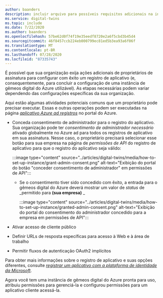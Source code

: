 ```yaml
---
author: baanders
description: incluir arquivo para possíveis requisitos adicionais na instalação do gêmeos digital do Azure
ms.service: digital-twins
ms.topic: include
ms.date: 7/22/2020
ms.author: baanders
ms.openlocfilehash: 57be62d0f74f19e35eedf8720e2a6f5cbd3b45d4
ms.sourcegitcommit: 46f8457ccb224eb000799ec81ed5b3ea93a6f06f
ms.translationtype: MT
ms.contentlocale: pt-BR
ms.lasthandoff: 07/28/2020
ms.locfileid: "87335743"
---
```

É possível que sua organização exija ações adicionais de proprietários de assinatura para configurar com êxito um registro de aplicativo (e, consequentemente, para concluir a configuração de uma instância de gêmeos digital do Azure utilizável). As etapas necessárias podem variar dependendo das configurações específicas da sua organização.

Aqui estão algumas atividades potenciais comuns que um proprietário pode precisar executar. Essas e outras operações podem ser executadas na página [*aplicativo Azure ad registros*](https://portal.azure.com/#blade/Microsoft_AAD_IAM/ActiveDirectoryMenuBlade/RegisteredApps) no portal do Azure.
* Conceda consentimento de administrador para o registro do aplicativo. Sua organização pode ter *consentimento de administrador necessário* ativado globalmente no Azure ad para todos os registros de aplicativo em sua assinatura. Nesse caso, o proprietário precisará selecionar esse botão para sua empresa na página de *permissões de API* do registro de aplicativo para que o registro do aplicativo seja válido:

    :::image type="content" source="../articles/digital-twins/media/how-to-set-up-instance/grant-admin-consent.png" alt-text="Exibição do portal do botão "conceder consentimento de administrador" em permissões de API":::
  - Se o consentimento tiver sido concedido com êxito, a entrada para o gêmeos digital do Azure deverá mostrar um valor de *status* de _permitido para **(sua empresa)** _
   
    :::image type="content" source="../articles/digital-twins/media/how-to-set-up-instance/granted-admin-consent.png" alt-text="Exibição do portal do consentimento do administrador concedido para a empresa em permissões de API":::
* Ativar acesso de cliente público
* Definir URLs de resposta específicas para acesso à Web e à área de trabalho
* Permitir fluxos de autenticação OAuth2 implícitos

Para obter mais informações sobre o registro de aplicativo e suas opções diferentes, consulte [*registrar um aplicativo com a plataforma de identidade da Microsoft*](https://docs.microsoft.com/graph/auth-register-app-v2).

Agora você tem uma instância de gêmeos digital do Azure pronta para uso, atribuiu permissões para gerenciá-la e configurou permissões para um aplicativo cliente acessá-la.